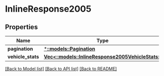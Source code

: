 # InlineResponse2005

## Properties
Name | Type | Description | Notes
------------ | ------------- | ------------- | -------------
**pagination** | [***::models::Pagination**](Pagination.md) |  | [optional] 
**vehicle_stats** | [**Vec<::models::InlineResponse2005VehicleStats>**](inline_response_200_5_vehicleStats.md) |  | 

[[Back to Model list]](../README.md#documentation-for-models) [[Back to API list]](../README.md#documentation-for-api-endpoints) [[Back to README]](../README.md)


